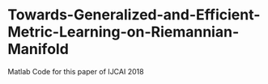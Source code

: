 # Towards-Generalized-and-Efficient-Metric-Learning-on-Riemannian-Manifold
Matlab Code for this paper of IJCAI 2018
